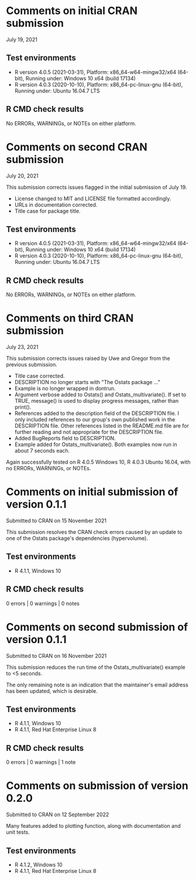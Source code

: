 # Comments on initial CRAN submission

July 19, 2021

## Test environments

- R version 4.0.5 (2021-03-31), Platform: x86_64-w64-mingw32/x64 (64-bit), Running under: Windows 10 x64 (build 17134)
- R version 4.0.3 (2020-10-10), Platform: x86_64-pc-linux-gnu (64-bit), Running under: Ubuntu 16.04.7 LTS

## R CMD check results

No ERRORs, WARNINGs, or NOTEs on either platform.

# Comments on second CRAN submission

July 20, 2021

This submission corrects issues flagged in the initial submission of July 19.

- License changed to MIT and LICENSE file formatted accordingly.
- URLs in documentation corrected.
- Title case for package title.

## Test environments

- R version 4.0.5 (2021-03-31), Platform: x86_64-w64-mingw32/x64 (64-bit), Running under: Windows 10 x64 (build 17134)
- R version 4.0.3 (2020-10-10), Platform: x86_64-pc-linux-gnu (64-bit), Running under: Ubuntu 16.04.7 LTS

## R CMD check results

No ERRORs, WARNINGs, or NOTEs on either platform.

# Comments on third CRAN submission

July 23, 2021

This submission corrects issues raised by Uwe and Gregor from the previous submission.

- Title case corrected.
- DESCRIPTION no longer starts with "The Ostats package ..."
- Example is no longer wrapped in dontrun.
- Argument verbose added to Ostats() and Ostats_multivariate(). If set to TRUE, message() is used to display progress messages, rather than print().
- References added to the description field of the DESCRIPTION file. I only included references to our group's own published work in the DESCRIPTION file. Other references listed in the README.md file are for further reading and not appropriate for the DESCRIPTION file.
- Added BugReports field to DESCRIPTION.
- Example added for Ostats_multivariate(). Both examples now run in about 7 seconds each.

Again successfully tested on R 4.0.5 Windows 10, R 4.0.3 Ubuntu 16.04, with no ERRORs, WARNINGs, or NOTEs.

# Comments on initial submission of version 0.1.1

Submitted to CRAN on 15 November 2021

This submission resolves the CRAN check errors caused by an update to one of the Ostats package's dependencies (hypervolume).

## Test environments

- R 4.1.1, Windows 10

## R CMD check results

0 errors | 0 warnings | 0 notes

# Comments on second submission of version 0.1.1

Submitted to CRAN on 16 November 2021

This submission reduces the run time of the Ostats_multivariate() example to <5 seconds.

The only remaining note is an indication that the maintainer's email address has been updated, which is desirable.

## Test environments

- R 4.1.1, Windows 10
- R 4.1.1, Red Hat Enterprise Linux 8

## R CMD check results

0 errors | 0 warnings | 1 note

# Comments on submission of version 0.2.0

Submitted to CRAN on 12 September 2022

Many features added to plotting function, along with documentation and unit tests.

## Test environments

- R 4.1.2, Windows 10
- R 4.1.1, Red Hat Enterprise Linux 8
